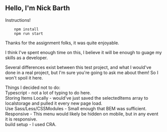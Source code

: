 ## Hello, I'm Nick Barth

Instructions!

```
    npm install
    npm run start
```

Thanks for the assignment folks, it was quite enjoyable.

I think I've spent enough time on this, I believe it will be enough to guage my skills as a developer.

Several differences exist between this test project, and what I would've done in a real project, but I'm sure you're going to ask me about them! So I won't spoil it here.

Things I decided not to do:  
Typescript - not a lot of typing to do here.   
Storing Items Locally - would've just saved the selectedItems array to localstorage and pulled it every new page load.    
Use Sass/Less/CSSModules - Small enough that BEM was sufficient.   
Responsive - This menu would likely be hidden on mobile, but in any event it is responsive.  
build setup - I used CRA.   
